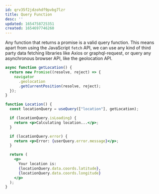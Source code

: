 ```yaml
---
id: qrv35f2jdzohdf9pvbg7lzr
title: Query Function
desc: ''
updated: 1654758725351
created: 1654697746260
---
```


Any function that returns a promise is a valid query function. This means apart from using the JavaScript `fetch` API, we can use any kind of third party data fetching libraries like Axios or graphql-request, or query any asynchronous browser API, like the geolocation API.

```jsx
async function getLocation() {
  return new Promise((resolve, reject) => {
    navigator
      .geolocation
      .getCurrentPosition(resolve, reject);
  });
}

function Location() {
  const locationQuery = useQuery(["location"], getLocation);

  if (locationQuery.isLoading) {
    return <p>Calculating location...</p>;
  }

  if (locationQuery.error) {
    return <p>Error: {userQuery.error.message}</p>;
  }

  return (
    <p>
      Your location is:
      {locationQuery.data.coords.latitude}, 
      {locationQuery.data.coords.longitude}
    </p>
  );
}
```
